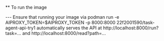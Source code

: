 
** To run the image

--- Ensure that running your image via podman run -e AIPROXY_TOKEN=$AIPROXY_TOKEN -p 8000:8000 22f2001590/task-agent-api-try1
 automatically serves the API at http://localhost:8000/run?task=... and http://localhost:8000/read?path=...
